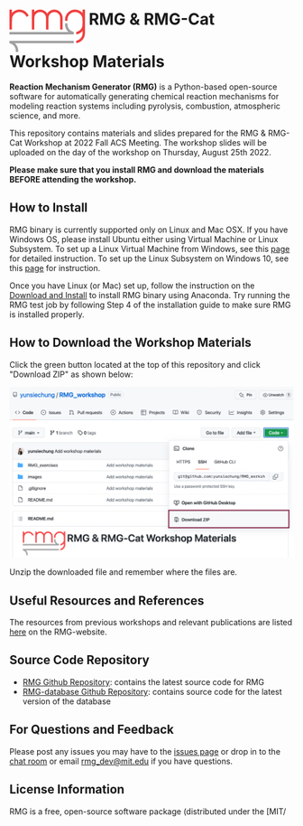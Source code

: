 # <img align="top" src="https://raw.githubusercontent.com/ReactionMechanismGenerator/RMG-Py/main/documentation/source/_static/rmg-logo-small.png"> RMG & RMG-Cat Workshop Materials

**Reaction Mechanism Generator (RMG)** is a Python-based open-source software for automatically generating chemical reaction
mechanisms for modeling reaction systems including pyrolysis, combustion, atmospheric science, and more.

This repository contains materials and slides prepared for the RMG & RMG-Cat Workshop at 2022 Fall ACS Meeting.
The workshop slides will be uploaded on the day of the workshop on Thursday, August 25th 2022.

**Please make sure that you install RMG and download the materials BEFORE attending the workshop.**

## How to Install
RMG binary is currently supported only on Linux and Mac OSX. If you have Windows OS, please install Ubuntu
either using Virtual Machine or Linux Subsystem. To set up a Linux Virtual Machine from Windows, see this [page](http://reactionmechanismgenerator.github.io/RMG-Py/users/rmg/installation/virtualMachineSetup.html)
for detailed instruction. To set up the Linux Subsystem on Windows 10, see this [page](http://reactionmechanismgenerator.github.io/RMG-Py/users/rmg/installation/linuxSubsystem.html)
for instruction.

Once you have Linux (or Mac) set up, follow the instruction on the [Download and Install](http://reactionmechanismgenerator.github.io/RMG-Py/users/rmg/installation/anacondaUser.html) 
to install RMG binary using Anaconda. Try running the RMG test job by following Step 4 of the installation guide to make sure
RMG is installed properly.

## How to Download the Workshop Materials
Click the green button located at the top of this repository and click "Download ZIP" as shown below:

![Download a Zip of the repository](./images/downlad_zip.png)

Unzip the downloaded file and remember where the files are.

## Useful Resources and References

The resources from previous workshops and relevant publications are listed [here](https://rmg.mit.edu/resources) on the RMG-website.

## Source Code Repository
- [RMG Github Repository](https://github.com/ReactionMechanismGenerator/RMG-Py): contains the latest source code for RMG
- [RMG-database Github Repository](https://github.com/ReactionMechanismGenerator/RMG-database): contains source code for the latest version of the database

## For Questions and Feedback

Please post any issues you may have to the [issues page](https://github.com/ReactionMechanismGenerator/RMG-Py/issues/)
or drop in to the [chat room](https://gitter.im/ReactionMechanismGenerator/RMG-Py) or email [rmg_dev@mit.edu](mailto:rmg_dev@mit.edu) if you have questions.

## License Information

RMG is a free, open-source software package (distributed under the [MIT/